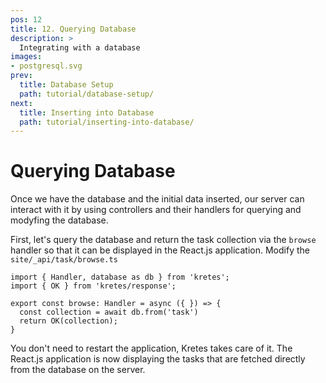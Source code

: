 ```yaml
---
pos: 12
title: 12. Querying Database
description: >
  Integrating with a database
images:
- postgresql.svg
prev:
  title: Database Setup 
  path: tutorial/database-setup/
next:
  title: Inserting into Database 
  path: tutorial/inserting-into-database/
---
```


# Querying Database

Once we have the database and the initial data inserted, our server can interact with it by using controllers and their handlers for querying and modyfing the database.

First, let's query the database and return the task collection via the `browse` handler so that it can be displayed in the React.js application. Modify the `site/_api/task/browse.ts`

```ts{1,6-7}
import { Handler, database as db } from 'kretes';
import { OK } from 'kretes/response';

export const browse: Handler = async ({ }) => {
  const collection = await db.from('task')
  return OK(collection);
}
```

You don't need to restart the application, Kretes takes care of it. The React.js application is now displaying the tasks that are fetched directly from the database on the server.
